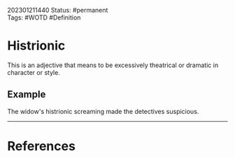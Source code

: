 202301211440
Status: #permanent  
Tags: #WOTD #Definition 

# Histrionic
This is an adjective that means to be excessively theatrical or dramatic in character or style.

## Example
The widow's histrionic screaming made the detectives suspicious.





---
# References